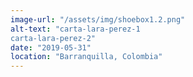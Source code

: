 ```yaml
---
image-url: "/assets/img/shoebox1.2.png"
alt-text: "carta-lara-perez-1
carta-lara-perez-2"
date: "2019-05-31"
location: "Barranquilla, Colombia"
---
```


